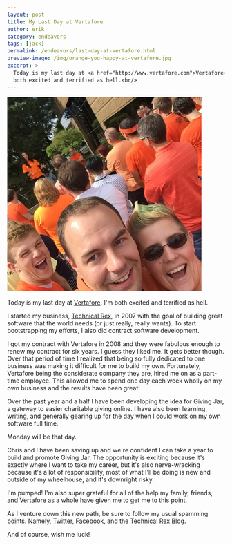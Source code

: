 ```yaml
---
layout: post
title: My Last Day at Vertafore
author: erik
category: endeavors
tags: [jack]
permalink: /endeavors/last-day-at-vertafore.html
preview-image: /img/orange-you-happy-at-vertafore.jpg
excerpt: >
  Today is my last day at <a href="http://www.vertafore.com">Vertafore</a>. I'm
  both excited and terrified as hell.<br/>
---
```


<div class="gala">
    <img src="/img/orange-you-happy-at-vertafore.jpg"/>
</div>

Today is my last day at [Vertafore](http://www.vertafore.com). I'm both excited and terrified as hell.

I started my business, [Technical Rex](http://technicalrex.com), in 2007 with the goal of building great software that the world needs (or just really, really wants). To start bootstrapping my efforts, I also did contract software development.

I got my contract with Vertafore in 2008 and they were fabulous enough to renew my contract for six years. I guess they liked me. It gets better though. Over that period of time I realized that being so fully dedicated to one business was making it difficult for me to build my own. Fortunately, Vertafore being the considerate company they are, hired me on as a part-time employee. This allowed me to spend one day each week wholly on my own business and the results have been great!

Over the past year and a half I have been developing the idea for Giving Jar, a gateway to easier charitable giving online. I have also been learning, writing, and generally gearing up for the day when I could work on my own software full time.

Monday will be that day.

Chris and I have been saving up and we're confident I can take a year to build and promote Giving Jar. The opportunity is exciting because it's exactly where I want to take my career, but it's also nerve-wracking because it's a lot of responsibility, most of what I'll be doing is new and outside of my wheelhouse, and it's downright risky.

I'm pumped! I'm also super grateful for all of the help my family, friends, and Vertafore as a whole have given me to get me to this point.

As I venture down this new path, be sure to follow my usual spamming points. Namely, [Twitter](https://twitter.com/eriklgillespie), [Facebook](https://www.facebook.com/erik.gillespie.79), and the [Technical Rex Blog](http://technicalrex.com).

And of course, wish me luck!
